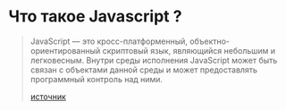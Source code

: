 # Что такое Javascript ?

> JavaScript — это кросс-платформенный, объектно-ориентированный скриптовый язык, являющийся небольшим и легковесным. Внутри среды исполнения JavaScript может быть связан с объектами данной среды и может предоставлять программный контроль над ними.
>
> [источник](https://developer.mozilla.org/ru/docs/Web/JavaScript/Guide/Введение_в_JavaScript#Что_такое_JavaScript)



